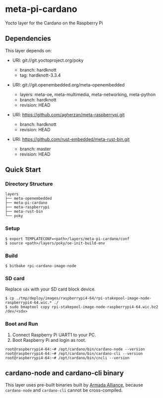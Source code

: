 # meta-pi-cardano

Yocto layer for the Cardano on the Raspberry Pi

## Dependencies

This layer depends on:

* URI: git://git.yoctoproject.org/poky
  * branch: hardknott
  * tag: hardknott-3.3.4

* URI: git://git.openembedded.org/meta-openembedded
  * layers: meta-oe, meta-multimedia, meta-networking, meta-python
  * branch: hardknott
  * revision: HEAD

* URI: https://github.com/agherzan/meta-raspberrypi.git
  * branch: hardknott
  * revision: HEAD

* URI: https://github.com/rust-embedded/meta-rust-bin.git
  * branch: master
  * revision: HEAD

## Quick Start

### Directory Structure

```
layers
├── meta-openembedded
├── meta-pi-cardano
├── meta-raspberrypi
├── meta-rust-bin
└── poky
```

### Setup

```console
$ export TEMPLATECONF=<path>/layers/meta-pi-cardano/conf
$ source <path>/layers/poky/oe-init-build-env
```

### Build

```console
$ bitbake rpi-cardano-image-node
```

### SD card

Replace `sdx` with your SD card block device. 

```console
$ cp ./tmp/deploy/images/raspberrypi4-64/rpi-stakepool-image-node-raspberrypi4-64.wic.* ./
$ sudo bmaptool copy rpi-stakepool-image-node-raspberrypi4-64.wic.bz2 /dev/<sdx>
```

### Boot and Run

1. Connect Raspberry Pi UART1 to your PC.
2. Boot Raspberry Pi and login as root.

```console
root@raspberrypi4-64:~# /opt/cardano/bin/cardano-node --version
root@raspberrypi4-64:~# /opt/cardano/bin/cardano-cli --version
root@raspberrypi4-64:~# /opt/cardano/bin/cncli --version
```

## cardano-node and cardano-cli binary

This layer uses pre-built binaries built by [Armada Alliance][Armada], because `cardano-node` and `cardano-cli` cannot be cross-compiled. 

[Armada]:https://github.com/armada-alliance
